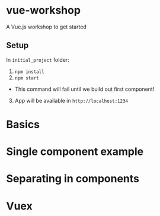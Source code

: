 # vue-workshop
A Vue.js workshop to get started


## Setup
In `initial_project` folder:
1. `npm install`
2. `npm start`
  * This command will fail until we build out first component!
3. App will be available in `http://localhost:1234`

# Basics



# Single component example


# Separating in components


# Vuex
